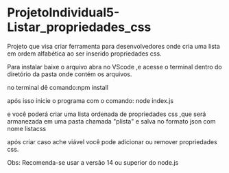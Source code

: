 # ProjetoIndividual5-Listar_propriedades_css

Projeto que visa criar ferramenta para desenvolvedores onde cria uma lista em ordem alfabética ao ser inserido propriedades css.

Para instalar baixe o arquivo abra no VScode ,e acesse o terminal dentro do diretório da pasta onde contém os arquivos.

no terminal dê comando:npm install

após isso inicie o programa com o comando: node index.js

e você poderá criar uma lista ordenada de propriedades css ,que será armanezada em uma pasta chamada "plista" e salva no formato json com nome listacss

após criar caso ache viável você pode adicionar ou remover propriedades css.

Obs: Recomenda-se usar a versão 14 ou superior do node.js
